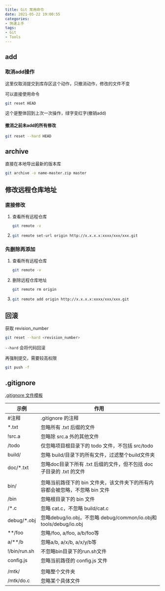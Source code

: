 ```yaml
---
title: Git 常用命令
date: 2021-05-22 ‏‎19:00:55
categories:
- 快速上手
tags:
- Git
- Tools
---
```


## add

### 取消add操作

这里仅取消提交到库存区这个动作，只撤消动作，修改的文件不变

可以直接使用命令

```bash
git reset HEAD
```

这个是整体回到上次一次操作，绿字变红字(撤销add)

#### 撤消之前未add的所有修改

```bash
git reset --hard HEAD
```

## archive

直接在本地导出最新的版本库

```bash
git archive -o name-master.zip master
```

## 修改远程仓库地址

### 直接修改

1. 查看所有远程仓库

   ```bash
   git remote -v
   ```

2. ```bash
   git remote set-url origin http://x.x.x.x:xxxx/xxx/xxx.git
   ```

### 先删除再添加

1. 查看所有远程仓库

   ```bash
   git remote -v
   ```

2. 删除远程仓库地址

   ```bash
   git remote rm origin
   ```

3. ```bash
   git remote add origin http://x.x.x.x:xxxx/xxx/xxx.git
   ```

## 回滚

获取 revision_number

```bash
git reset --hard <revision_number>
```

`--hard` 会将代码回滚

再强制提交，需要较高权限

```bash
git push -f
```

## .gitignore

[.gitignore 文件模板](https://github.com/github/gitignore)

| 示例         | 作用                                                         |
| ------------ | ------------------------------------------------------------ |
| \#注释       | .gitignore 的注释                                            |
| *.txt        | 忽略所有 .txt 后缀的文件                                     |
| !src.a       | 忽略除 src.a 外的其他文件                                    |
| /todo        | 仅忽略项目根目录下的 todo 文件，不包括 src/todo              |
| build/       | 忽略 build/目录下的所有文件，过滤整个build文件夹             |
| doc/*.txt    | 忽略doc目录下所有 .txt 后缀的文件，但不包括 doc 子目录的 .txt 的文件 |
|              |                                                              |
| bin/         | 忽略当前路径下的 bin 文件夹，该文件夹下的所有内容都会被忽略，不忽略 bin 文件 |
| /bin         | 忽略根目录下的 bin 文件                                      |
| /*.c         | 忽略 cat.c，不忽略 build/cat.c                               |
| debug/*.obj  | 忽略debug/io.obj，不忽略 debug/common/io.obj和tools/debug/io.obj |
| **/foo       | 忽略/foo, a/foo, a/b/foo等                                   |
| a/**/b       | 忽略a/b, a/x/b, a/x/y/b等                                    |
| !/bin/run.sh | 不忽略bin目录下的run.sh文件                                  |
| config.js    | 忽略当前路径的 config.js 文件                                |
|              |                                                              |
| /mtk/        | 忽略整个文件夹                                               |
| /mtk/do.c    | 忽略某个具体文件                                             |
